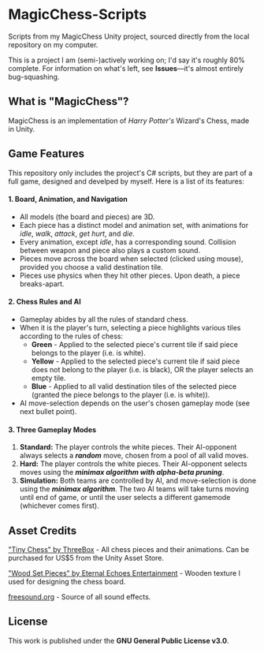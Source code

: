 # MagicChess-Scripts
Scripts from my MagicChess Unity project, sourced directly from the local repository on my computer.

This is a project I am (semi-)actively working on; I'd say it's roughly 80% complete. For information on what's left, see **Issues**—it's almost entirely bug-squashing.

## What is "MagicChess"?

MagicChess is an implementation of *Harry Potter's* Wizard's Chess, made in Unity.

## Game Features

This repository only includes the project's C# scripts, but they are part of a full game, designed and develped by myself. Here is a list of its features:

#### 1. Board, Animation, and Navigation

   - All models (the board and pieces) are 3D.
   - Each piece has a distinct model and animation set, with animations for _idle_, _walk_, _attack_, _get hurt_, and _die_.
   - Every animation, except _idle_, has a corresponding sound. Collision between weapon and piece also plays a custom sound. 
   - Pieces move across the board when selected (clicked using mouse), provided you choose a valid destination tile. 
   - Pieces use physics when they hit other pieces. Upon death, a piece breaks-apart. 
   
#### 2. Chess Rules and AI

   - Gameplay abides by all the rules of standard chess.
   - When it is the player's turn, selecting a piece highlights various tiles according to the rules of chess:
     - **Green** - Applied to the selected piece's current tile if said piece belongs to the player (i.e. is white).
     - **Yellow** - Applied to the selected piece's current tile if said piece does not belong to the player (i.e. is black), OR the player selects an empty tile.
     - **Blue** - Applied to all valid destination tiles of the selected piece (granted the piece belongs to the player (i.e. is white)).
   - AI move-selection depends on the user's chosen gameplay mode (see next bullet point).
   
#### 3. Three Gameplay Modes   

   1. **Standard:** The player controls the white pieces. Their AI-opponent always selects a _**random**_ move, chosen from a pool of all valid moves. 
   2. **Hard:** The player controls the white pieces. Their AI-opponent selects moves using the _**minimax algorithm with alpha-beta pruning**_.
   3. **Simulation:** Both teams are controlled by AI, and move-selection is done using the _**minimax algorithm**_. The two AI teams will take turns moving until end of game, or until the user selects a different gamemode (whichever comes first). 
   
## Asset Credits

["Tiny Chess" by ThreeBox](https://assetstore.unity.com/packages/3d/environments/tiny-chess-110350) - All chess pieces and their animations. Can be purchased for US$5 from the Unity Asset Store. 

["Wood Set Pieces" by Eternal Echoes Entertainment](https://assetstore.unity.com/packages/3d/props/wood-set-pieces-33853) - Wooden texture I used for designing the chess board.

[freesound.org](https://freesound.org/) - Source of all sound effects. 

## License

This work is published under the **GNU General Public License v3.0**.

